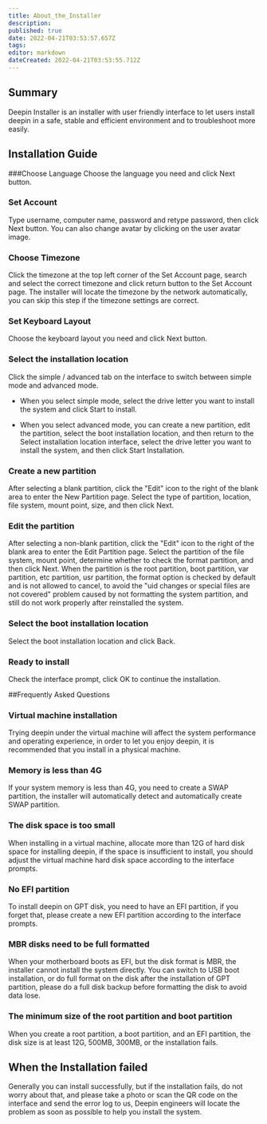 ```yaml
---
title: About_the_Installer
description: 
published: true
date: 2022-04-21T03:53:57.657Z
tags: 
editor: markdown
dateCreated: 2022-04-21T03:53:55.712Z
---
```


## Summary

Deepin Installer is an installer with user friendly interface to let users install deepin in a safe, stable and efficient environment and to troubleshoot more easily.

## Installation Guide
###Choose Language
Choose the language you need and click Next button.

### Set Account
Type username, computer name, password and retype password, then click Next button. You can also change avatar by clicking on the user avatar image.


### Choose Timezone
Click the timezone at the top left corner of the Set Account page, search and select the correct timezone and click return button to the Set Account page. The installer will locate the timezone by the network automatically, you can skip this step if the timezone settings are correct.


### Set Keyboard Layout
Choose the keyboard layout you need and click Next button.

### Select the installation location
Click the simple / advanced tab on the interface to switch between simple mode and advanced mode.

- When you select simple mode, select the drive letter you want to install the system and click Start to install.



- When you select advanced mode, you can create a new partition, edit the partition, select the boot installation location, and then return to the Select installation location interface, select the drive letter you want to install the system, and then click Start Installation.



### Create a new partition
After selecting a blank partition, click the "Edit" icon to the right of the blank area to enter the New Partition page.
Select the type of partition, location, file system, mount point, size, and then click Next.



### Edit the partition
After selecting a non-blank partition, click the "Edit" icon to the right of the blank area to enter the Edit Partition page.
Select the partition of the file system, mount point, determine whether to check the format partition, and then click Next.
When the partition is the root partition, boot partition, var partition, etc partition, usr partition, the format option is checked by default and is not allowed to cancel, to avoid the "uid changes or special files are not covered" problem caused by not formatting the system partition, and still do not work properly after reinstalled the system.


### Select the boot installation location
Select the boot installation location and click Back.

### Ready to install
Check the interface prompt, click OK to continue the installation.


##Frequently Asked Questions
### Virtual machine installation
Trying deepin under the virtual machine will affect the system performance and operating experience, in order to let you enjoy deepin, it is recommended that you install in a physical machine.

### Memory is less than 4G
If your system memory is less than 4G, you need to create a SWAP partition, the installer will automatically detect and automatically create SWAP partition.
### The disk space is too small
When installing in a virtual machine, allocate more than 12G of hard disk space for installing deepin, if the space is insufficient to install, you should adjust the virtual machine hard disk space according to the interface prompts.
### No EFI partition
To install deepin on GPT disk, you need to have an EFI partition, if you forget that, please create a new EFI partition according to the interface prompts.
### MBR disks need to be full formatted
When your motherboard boots as EFI, but the disk format is MBR, the installer cannot install the system directly. You can switch to USB boot installation, or do full format on the disk after the installation of GPT partition, please do a full disk backup before formatting the disk to avoid data lose.

### The minimum size of the root partition and boot partition
When you create a root partition, a boot partition, and an EFI partition, the disk size is at least 12G, 500MB, 300MB, or the installation fails.

## When the Installation failed
Generally you can install successfully, but if the installation fails, do not worry about that, and please take a photo or scan the QR code on the interface and send the error log to us, Deepin engineers will locate the problem as soon as possible to help you install the system.